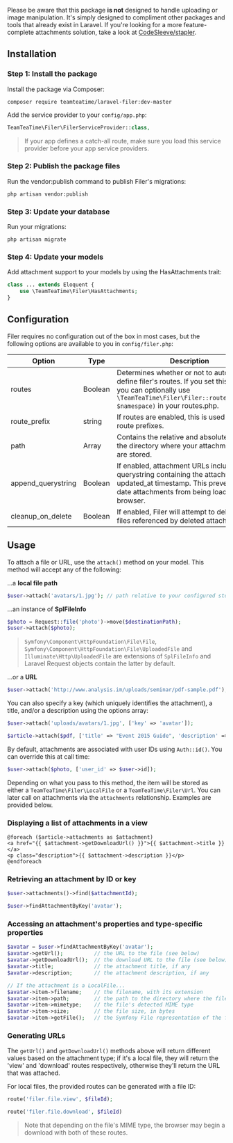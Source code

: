 Please be aware that this package **is not** designed to handle uploading or image manipulation. It's simply designed to compliment other packages and tools that already exist in Laravel. If you're looking for a more feature-complete attachments solution, take a look at [CodeSleeve/stapler](https://github.com/CodeSleeve/stapler).

## Installation

### Step 1: Install the package

Install the package via Composer:

```
composer require teamteatime/laravel-filer:dev-master
```

Add the service provider to your `config/app.php`:

```php
TeamTeaTime\Filer\FilerServiceProvider::class,
```

> If your app defines a catch-all route, make sure you load this service provider before your app service providers.

### Step 2: Publish the package files

Run the vendor:publish command to publish Filer's migrations:

`php artisan vendor:publish`

### Step 3: Update your database

Run your migrations:

`php artisan migrate`

### Step 4: Update your models

Add attachment support to your models by using the HasAttachments trait:

```php
class ... extends Eloquent {
    use \TeamTeaTime\Filer\HasAttachments;
}
```

## Configuration

Filer requires no configuration out of the box in most cases, but the following options are available to you in `config/filer.php`:

Option | Type | Description | Default
------ | ---- | ----------- | -------
routes | Boolean | Determines whether or not to automatically define filer's routes. If you set this to `false`, you can optionally use `\TeamTeaTime\Filer\Filer::routes($router, $namespace)` in your routes.php. | true
route_prefix | string | If routes are enabled, this is used for all route prefixes. | files
path | Array | Contains the relative and absolute paths to the directory where your attachment files are stored. | storage_path('uploads')
append_querystring | Boolean | If enabled, attachment URLs include a querystring containing the attachment's updated_at timestamp. This prevents out of date attachments from being loaded by the browser. | true
cleanup_on_delete | Boolean | If enabled, Filer will attempt to delete local files referenced by deleted attachments. | true

## Usage

To attach a file or URL, use the `attach()` method on your model. This method will accept any of the following:

...a **local file path**
```php
$user->attach('avatars/1.jpg'); // path relative to your configured storage directory
```

...an instance of **SplFileInfo**
```php
$photo = Request::file('photo')->move($destinationPath);
$user->attach($photo);
```
> `Symfony\Component\HttpFoundation\File\File`, `Symfony\Component\HttpFoundation\File\UploadedFile` and `Illuminate\Http\UploadedFile` are extensions of `SplFileInfo` and Laravel Request objects contain the latter by default.

...or a **URL**
```php
$user->attach('http://www.analysis.im/uploads/seminar/pdf-sample.pdf');
```

You can also specify a key (which uniquely identifies the attachment), a title, and/or a description using the options array:

```php
$user->attach('uploads/avatars/1.jpg', ['key' => 'avatar']);
```

```php
$article->attach($pdf, ['title' => "Event 2015 Guide", 'description' => "The complete guide for this year's event."]);
```

By default, attachments are associated with user IDs using `Auth::id()`. You can override this at call time:

```php
$user->attach($photo, ['user_id' => $user->id]);
```

Depending on what you pass to this method, the item will be stored as either a `TeamTeaTime\Filer\LocalFile` or a `TeamTeaTime\Filer\Url`. You can later call on attachments via the `attachments` relationship. Examples are provided below.

### Displaying a list of attachments in a view

```
@foreach ($article->attachments as $attachment)
<a href="{{ $attachment->getDownloadUrl() }}">{{ $attachment->title }}</a>
<p class="description">{{ $attachment->description }}</p>
@endforeach
```

### Retrieving an attachment by ID or key

```php
$user->attachments()->find($attachmentId);
```
```php
$user->findAttachmentByKey('avatar');
```

### Accessing an attachment's properties and type-specific properties

```php
$avatar = $user->findAttachmentByKey('avatar');
$avatar->getUrl();          // the URL to the file (see below)
$avatar->getDownloadUrl();  // the download URL to the file (see below)
$avatar->title;             // the attachment title, if any
$avatar->description;       // the attachment description, if any

// If the attachment is a LocalFile...
$avatar->item->filename;    // the filename, with its extension
$avatar->item->path;        // the path to the directory where the file exists
$avatar->item->mimetype;    // the file's detected MIME type
$avatar->item->size;        // the file size, in bytes
$avatar->item->getFile();   // the Symfony File representation of the file
```

### Generating URLs

The `getUrl()` and `getDownloadUrl()` methods above will return different values based on the attachment type; if it's a local file, they will return the 'view' and 'download' routes respectively, otherwise they'll return the URL that was attached.

For local files, the provided routes can be generated with a file ID:

```php
route('filer.file.view', $fileId);
```

```php
route('filer.file.download', $fileId)
```

> Note that depending on the file's MIME type, the browser may begin a download with both of these routes.
